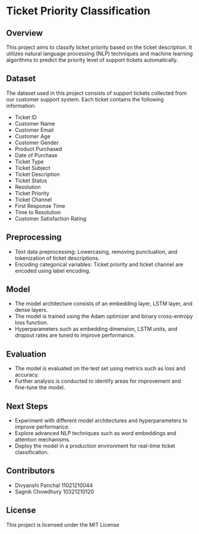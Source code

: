 # Ticket Priority Classification

## Overview

This project aims to classify ticket priority based on the ticket description. It utilizes natural language processing (NLP) techniques and machine learning algorithms to predict the priority level of support tickets automatically.

## Dataset

The dataset used in this project consists of support tickets collected from our customer support system. Each ticket contains the following information:

- Ticket ID
- Customer Name
- Customer Email
- Customer Age
- Customer Gender
- Product Purchased
- Date of Purchase
- Ticket Type
- Ticket Subject
- Ticket Description
- Ticket Status
- Resolution
- Ticket Priority
- Ticket Channel
- First Response Time
- Time to Resolution
- Customer Satisfaction Rating

## Preprocessing

- Text data preprocessing: Lowercasing, removing punctuation, and tokenization of ticket descriptions.
- Encoding categorical variables: Ticket priority and ticket channel are encoded using label encoding.

## Model

- The model architecture consists of an embedding layer, LSTM layer, and dense layers.
- The model is trained using the Adam optimizer and binary cross-entropy loss function.
- Hyperparameters such as embedding dimension, LSTM units, and dropout rates are tuned to improve performance.

## Evaluation

- The model is evaluated on the test set using metrics such as loss and accuracy.
- Further analysis is conducted to identify areas for improvement and fine-tune the model.

## Next Steps

- Experiment with different model architectures and hyperparameters to improve performance.
- Explore advanced NLP techniques such as word embeddings and attention mechanisms.
- Deploy the model in a production environment for real-time ticket classification.

## Contributors

- Divyanshi Panchal 11021210044
- Sagnik Chowdhury 10321210120

## License

This project is licensed under the MIT License

